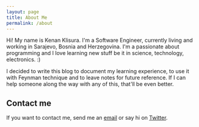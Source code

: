 ```yaml
---
layout: page
title: About Me
permalink: /about
---
```


Hi! My name is Kenan Klisura. I'm a Software Engineer, currently living and working in Sarajevo, Bosnia and Herzegovina. I'm a passionate about programming and I love learning new stuff be it in science, technology, electronics. :)

I decided to write this blog to document my learning experience, to use it with Feynman technique and to leave notes for future reference. If I can help someone along the way with any of this, that'll be even better.

## Contact me

If you want to contact me, send me an [email](mailto:kklisura@hotmail.com) or say hi on [Twitter](https://twitter.com/kklisura).